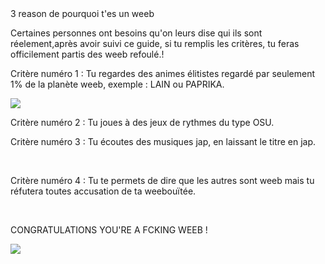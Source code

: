 
<html>
    <head> 3 reason de pourquoi t'es un weeb </head>
    <body>
        <p>Certaines personnes ont besoins qu'on leurs dise qui ils sont réelement,après avoir suivi ce guide, si tu remplis les critères, tu feras officilement partis des weeb refoulé.!</p>
          <p>Critère numéro 1 : Tu regardes des animes élitistes regardé par seulement 1% de la planète weeb, exemple : LAIN ou PAPRIKA. </p> <img src="https://smilesnewsandreviews.files.wordpress.com/2015/10/lain-is-a-bear.jpg"/>
        <p>Critère numéro 2 : Tu joues à des jeux de rythmes du type OSU.</p>
        <p>Critère numéro 3 : Tu écoutes des musiques jap, en laissant le titre en jap.</p> <br>
        <p>Critère numéro 4 : Tu te permets de dire que les autres sont weeb mais tu réfutera toutes accusation de ta weebouïtée.</p><br>
          <p>CONGRATULATIONS YOU'RE A FCKING WEEB !</p>
        <img src="http://www.ici-japon.com/memberzone/upload/channel/3633__osutwitter.png"/>
    </body>
</html>

